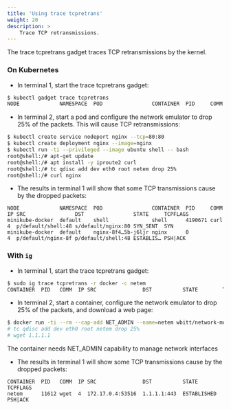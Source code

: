 ```yaml
---
title: 'Using trace tcpretrans'
weight: 20
description: >
    Trace TCP retransmissions.
---
```


The trace tcpretrans gadget traces TCP retransmissions by the kernel.

### On Kubernetes

- In terminal 1, start the trace tcpretrans gadget:

```bash
$ kubectl gadget trace tcpretrans
NODE             NAMESPACE  POD                CONTAINER  PID     COMM  IP SRC                DST                STATE     TCPFLAGS
```

- In terminal 2, start a pod and configure the network emulator to drop 25% of the packets. This will cause TCP retransmissions:

```bash
$ kubectl create service nodeport nginx --tcp=80:80
$ kubectl create deployment nginx --image=nginx
$ kubectl run -ti --privileged --image ubuntu shell -- bash
root@shell:/# apt-get update
root@shell:/# apt install -y iproute2 curl
root@shell:/# tc qdisc add dev eth0 root netem drop 25%
root@shell:/# curl nginx
```

- The results in terminal 1 will show that some TCP transmissions cause by the dropped packets:

```
NODE             NAMESPACE  POD                CONTAINER  PID     COMM  IP SRC                DST                STATE     TCPFLAGS
minikube-docker  default    shell              shell      4190671 curl  4  p/default/shell:48 s/default/nginx:80 SYN_SENT  SYN
minikube-docker  default    nginx-8f4…5b-j6ljr nginx      0             4  p/default/nginx-8f p/default/shell:48 ESTABLIS… PSH|ACK
```

### With `ig`

- In terminal 1, start the trace tcpretrans gadget:

```bash
$ sudo ig trace tcpretrans -r docker -c netem
CONTAINER  PID   COMM  IP SRC               DST          STATE        TCPFLAGS
```

- In terminal 2, start a container, configure the network emulator to drop 25% of the packets, and download a web page:

```bash
$ docker run -ti --rm --cap-add NET_ADMIN --name=netem wbitt/network-multitool -- /bin/bash
# tc qdisc add dev eth0 root netem drop 25%
# wget 1.1.1.1
```

The container needs NET_ADMIN capability to manage network interfaces

- The results in terminal 1 will show some TCP transmissions cause by the dropped packets:

```
CONTAINER  PID   COMM  IP SRC               DST          STATE        TCPFLAGS
netem      11612 wget  4  172.17.0.4:53516  1.1.1.1:443  ESTABLISHED  PSH|ACK
```
